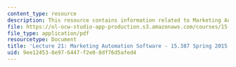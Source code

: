 ```yaml
---
content_type: resource
description: This resource contains information related to Marketing Automation Software.
file: https://ol-ocw-studio-app-production.s3.amazonaws.com/courses/15-387-entrepreneurial-sales-spring-2015/9ee124538e976447f2e08df76d5afed4_MIT15_387S15_Lecture21.pdf
file_type: application/pdf
resourcetype: Document
title: 'Lecture 21: Marketing Automation Software - 15.387 Spring 2015'
uid: 9ee12453-8e97-6447-f2e0-8df76d5afed4
---
```

